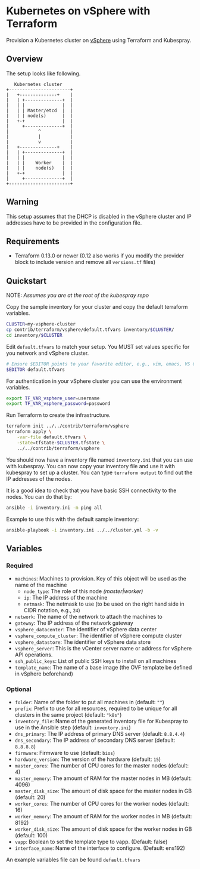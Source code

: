# Kubernetes on vSphere with Terraform

Provision a Kubernetes cluster on [vSphere](https://www.vmware.com/products/vsphere.html) using Terraform and Kubespray.

## Overview

The setup looks like following.

```text
   Kubernetes cluster
+-----------------------+
|   +--------------+    |
|   | +--------------+  |
|   | |              |  |
|   | | Master/etcd  |  |
|   | | node(s)      |  |
|   +-+              |  |
|     +--------------+  |
|           ^           |
|           |           |
|           v           |
|   +--------------+    |
|   | +--------------+  |
|   | |              |  |
|   | |    Worker    |  |
|   | |    node(s)   |  |
|   +-+              |  |
|     +--------------+  |
+-----------------------+
```

## Warning

This setup assumes that the DHCP is disabled in the vSphere cluster and IP addresses have to be provided in the configuration file.

## Requirements

* Terraform 0.13.0 or newer (0.12 also works if you modify the provider block to include version and remove all `versions.tf` files)

## Quickstart

NOTE: *Assumes you are at the root of the kubespray repo*

Copy the sample inventory for your cluster and copy the default terraform variables.

```bash
CLUSTER=my-vsphere-cluster
cp contrib/terraform/vsphere/default.tfvars inventory/$CLUSTER/
cd inventory/$CLUSTER
```

Edit `default.tfvars` to match your setup. You MUST set values specific for you network and vSphere cluster.

```bash
# Ensure $EDITOR points to your favorite editor, e.g., vim, emacs, VS Code, etc.
$EDITOR default.tfvars
```

For authentication in your vSphere cluster you can use the environment variables.

```bash
export TF_VAR_vsphere_user=username
export TF_VAR_vsphere_password=password
```

Run Terraform to create the infrastructure.

```bash
terraform init ../../contrib/terraform/vsphere
terraform apply \
    -var-file default.tfvars \
    -state=tfstate-$CLUSTER.tfstate \
    ../../contrib/terraform/vsphere
```

You should now have a inventory file named `inventory.ini` that you can use with kubespray.
You can now copy your inventory file and use it with kubespray to set up a cluster.
You can type `terraform output` to find out the IP addresses of the nodes.

It is a good idea to check that you have basic SSH connectivity to the nodes. You can do that by:

```bash
ansible -i inventory.ini -m ping all
```

Example to use this with the default sample inventory:

```bash
ansible-playbook -i inventory.ini ../../cluster.yml -b -v
```

## Variables

### Required

* `machines`: Machines to provision. Key of this object will be used as the name of the machine
  * `node_type`: The role of this node *(master|worker)*
  * `ip`: The IP address of the machine
  * `netmask`: The netmask to use (to be used on the right hand side in CIDR notation, e.g., `24`)
* `network`: The name of the network to attach the machines to
* `gateway`: The IP address of the network gateway
* `vsphere_datacenter`: The identifier of vSphere data center
* `vsphere_compute_cluster`: The identifier of vSphere compute cluster
* `vsphere_datastore`: The identifier of vSphere data store
* `vsphere_server`: This is the vCenter server name or address for vSphere API operations.
* `ssh_public_keys`: List of public SSH keys to install on all machines
* `template_name`: The name of a base image (the OVF template be defined in vSphere beforehand)

### Optional

* `folder`: Name of the folder to put all machines in (default: `""`)
* `prefix`: Prefix to use for all resources, required to be unique for all clusters in the same project (default: `"k8s"`)
* `inventory_file`: Name of the generated inventory file for Kubespray to use in the Ansible step (default: `inventory.ini`)
* `dns_primary`: The IP address of primary DNS server (default: `8.8.4.4`)
* `dns_secondary`: The IP address of secondary DNS server (default: `8.8.8.8`)
* `firmware`: Firmware to use (default: `bios`)
* `hardware_version`: The version of the hardware (default: `15`)
* `master_cores`: The number of CPU cores for the master nodes (default: 4)
* `master_memory`: The amount of RAM for the master nodes in MB (default: 4096)
* `master_disk_size`: The amount of disk space for the master nodes in GB (default: 20)
* `worker_cores`: The number of CPU cores for the worker nodes (default: 16)
* `worker_memory`: The amount of RAM for the worker nodes in MB (default: 8192)
* `worker_disk_size`: The amount of disk space for the worker nodes in GB (default: 100)
* `vapp`: Boolean to set the template type to vapp. (Default: false)
* `interface_name`: Name of the interface to configure. (Default: ens192)

An example variables file can be found `default.tfvars`
